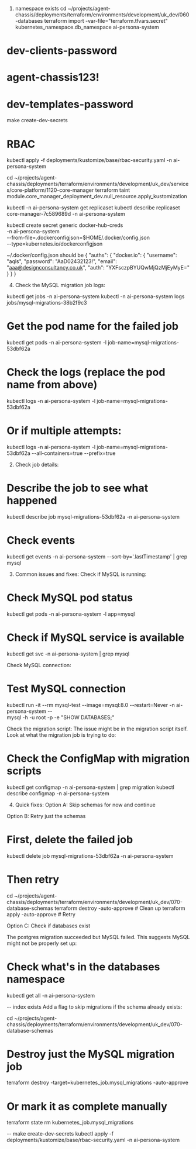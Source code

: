 1. namespace exists
   cd ~/projects/agent-chassis/deployments/terraform/environments/development/uk_dev/060-databases
   terraform import -var-file="terraform.tfvars.secret" kubernetes_namespace.db_namespace ai-persona-system

# dev-clients-password
# agent-chassis123!
# dev-templates-password

make create-dev-secrets
# RBAC
kubectl apply -f deployments/kustomize/base/rbac-security.yaml -n ai-persona-system

cd ~/projects/agent-chassis/deployments/terraform/environments/development/uk_dev/services/core-platform/1120-core-manager 
terraform taint module.core_manager_deployment_dev.null_resource.apply_kustomization

kubectl -n ai-persona-system get replicaset
kubectl describe replicaset core-manager-7c589689d -n ai-persona-system

kubectl create secret generic docker-hub-creds \
-n ai-persona-system \
--from-file=.dockerconfigjson=$HOME/.docker/config.json \
--type=kubernetes.io/dockerconfigjson


~/.docker/config.json should be
{
"auths": {
"docker.io": {
"username": "aqls",
"password": "AaD02432123!",
"email": "aaa@designconsultancy.co.uk",
"auth": "YXFsczpBYUQwMjQzMjEyMyE="
}
}
}

4. Check the MySQL migration job logs:

kubectl get jobs -n ai-persona-system
kubectl -n ai-persona-system logs jobs/mysql-migrations-38b2f9c3

# Get the pod name for the failed job
kubectl get pods -n ai-persona-system -l job-name=mysql-migrations-53dbf62a

# Check the logs (replace the pod name from above)
kubectl logs -n ai-persona-system -l job-name=mysql-migrations-53dbf62a

# Or if multiple attempts:
kubectl logs -n ai-persona-system -l job-name=mysql-migrations-53dbf62a --all-containers=true --prefix=true



2. Check job details:

# Describe the job to see what happened
kubectl describe job mysql-migrations-53dbf62a -n ai-persona-system

# Check events
kubectl get events -n ai-persona-system --sort-by='.lastTimestamp' | grep mysql



3. Common issues and fixes:
Check if MySQL is running:

# Check MySQL pod status
kubectl get pods -n ai-persona-system -l app=mysql

# Check if MySQL service is available
kubectl get svc -n ai-persona-system | grep mysql



Check MySQL connection:

# Test MySQL connection
kubectl run -it --rm mysql-test --image=mysql:8.0 --restart=Never -n ai-persona-system -- \
mysql -h <mysql-service-name> -u root -p<password> -e "SHOW DATABASES;"



Check the migration script:
The issue might be in the migration script itself. Look at what the migration job is trying to do:

# Check the ConfigMap with migration scripts
kubectl get configmap -n ai-persona-system | grep migration
kubectl describe configmap <migration-configmap-name> -n ai-persona-system



4. Quick fixes:
   Option A: Skip schemas for now and continue

Option B: Retry just the schemas

# First, delete the failed job
kubectl delete job mysql-migrations-53dbf62a -n ai-persona-system

# Then retry
cd ~/projects/agent-chassis/deployments/terraform/environments/development/uk_dev/070-database-schemas
terraform destroy -auto-approve  # Clean up
terraform apply -auto-approve    # Retry


Option C: Check if databases exist

The postgres migration succeeded but MySQL failed. This suggests MySQL might not be properly set up:
# Check what's in the databases namespace
kubectl get all -n ai-persona-system

--
index exists
Add a flag to skip migrations if the schema already exists:

cd ~/projects/agent-chassis/deployments/terraform/environments/development/uk_dev/070-database-schemas

# Destroy just the MySQL migration job
terraform destroy -target=kubernetes_job.mysql_migrations -auto-approve

# Or mark it as complete manually
terraform state rm kubernetes_job.mysql_migrations


--
make create-dev-secrets
kubectl apply -f deployments/kustomize/base/rbac-security.yaml -n ai-persona-system